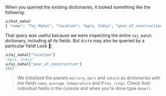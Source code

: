 When you queried the existing dictionaries, it looked something like the following:

```python
ムthat_mahal
{ "name": "Taj Mahal", "location": "Agra, India", "year_of_construction": 1653 }
```

That query was useful because we were inspecting the entire `taj_mahal` dictionary, including all its fields. But `dict`s may also be queried by a particular field! Look :eyes::

```python
ムtaj_mahal["location"]
"Agra, India"
ムtaj_mahal["year_of_construction"]
1653
```

> We initialized the planets `mercury`, `mars` and `saturn` as dictionaries with the fields `name`, `average_temperature` and if `has_rings`.
> Check their individual fields in the console and when you're done type `done()`.
